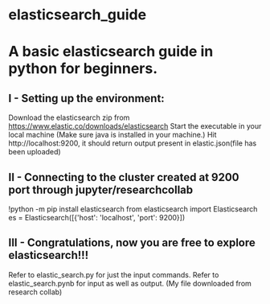 # elasticsearch_guide
# A basic elasticsearch guide in python for beginners.

## I - Setting up the environment:

  Download the elasticsearch zip from https://www.elastic.co/downloads/elasticsearch
  Start the executable in your local machine (Make sure java is installed in your machine.)
  Hit http://localhost:9200, it should return output present in elastic.json(file has been uploaded)
  
  
## II - Connecting to the cluster created at 9200 port through jupyter/researchcollab
  
  !python -m pip install elasticsearch
  from elasticsearch import Elasticsearch
  es = Elasticsearch([{'host': 'localhost', 'port': 9200}])
  
## III - Congratulations, now you are free to explore elasticsearch!!!

  Refer to elastic_search.py for just the input commands.
  Refer to elastic_search.pynb for input as well as output. (My file downloaded from research collab)

